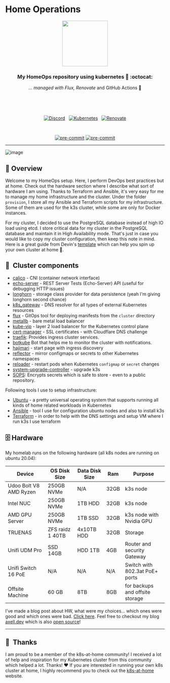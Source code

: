 # Home Operations

<div align="center">

<img src="https://i.imgur.com/gdvBkNE.png" align="center" width="144px" height="144px"/>

### My HomeOps repository using kubernetes 💪 :octocat:

_... managed with Flux, Renovate_ and GitHub Actions :robot:

<br/>
<br/>
<br/>


[![Discord](https://img.shields.io/discord/673534664354430999?style=for-the-badge&label&logo=discord&logoColor=white&color=blue)](https://discord.gg/home-operations)&nbsp;&nbsp;
[![Kubernetes](https://img.shields.io/badge/dynamic/yaml?url=https%3A%2F%2Fraw.githubusercontent.com%2FaxeII%2Fhome-ops%2Fmain%2Fkubernetes%2Fapps%2Fsystem-upgrade%2Fk3s%2Fks.yaml&query=%24.spec.postBuild.substitute.KUBE_VERSION&style=for-the-badge&logo=kubernetes&logoColor=white&label=%20)](https://k3s.io/)&nbsp;&nbsp;
[![Renovate](https://img.shields.io/github/actions/workflow/status/axeII/home-ops/renovate.yaml?branch=main&label=&logo=renovatebot&style=for-the-badge&color=blue)](https://github.com/axeII/home-ops/actions/workflows/renovate.yaml)

</br>

[![pre-commit](https://img.shields.io/badge/cluster--status-down-red?logo=pre-commit&logoColor=white&style=for-the-badge)](https://github.com/pre-commit/pre-commit) [![pre-commit](https://img.shields.io/badge/pre--commit-enabled-brightgreen?logo=pre-commit&logoColor=white&style=for-the-badge)](https://github.com/pre-commit/pre-commit)

</div>

---

![image](https://axell.dev/favorite/my-home-lab/featured.jpg "My homelab")

## :wave: Overview

Welcome to my HomeOps setup. Here, I perform DevOps best practices but at home. Check out the hardware section where I describe what sort of hardware I am using. Thanks to Terraform and Ansible, it's very easy for me to manage my home infrastructure and the cluster. Under the folder `provision`, I store all my Ansible and Terraform scripts for my infrastructure. Some of them are used for the k3s cluster, while some are only for Docker instances.

For my cluster, I decided to use the PostgreSQL database instead of high IO load using etcd. I store critical data for my cluster in the PostgreSQL database and maintain it in High Availability mode. That's just in case you would like to copy my cluster configuration, then keep this note in mind. Here is a great guide from Devin's [template](https://github.com/onedr0p/flux-cluster-template) which can help you spin up your own cluster at home 💪.

## :art:&nbsp; Cluster components

- [calico](https://www.tigera.io/project-calico/) - CNI (container network interface)
- [echo-server](https://github.com/Ealenn/Echo-Server) - REST Server Tests (Echo-Server) API (useful for debugging HTTP issues)
- [longhorn](https://longhorn.com) - storage class provider for data persistence (yeah I'm giving longhorn second chance)
- [k8s_gateway](https://github.com/ori-edge/k8s_gateway) - DNS resolver for all types of external Kubernetes resources
- [flux](https://toolkit.fluxcd.io/) - GitOps tool for deploying manifests from the `cluster` directory
- [metallb](https://metallb.universe.tf/) - bare metal load balancer
- [kube-vip](https://kube-vip.io) - layer 2 load balancer for the Kubernetes control plane
- [cert-manager](https://cert-manager.io/) - SSL certificates - with Cloudflare DNS challenge
- [traefik](https://traefik.io/): Provides ingress cluster services.
- [botkube](https://github.com/infracloudio/botkube) Bot that helps me to monitor the cluster with notifications.
- [hajimari](https://github.com/toboshii/hajimari) - start page with ingress discovery
- [reflector](https://github.com/emberstack/kubernetes-reflector) - mirror configmaps or secrets to other Kubernetes namespaces
- [reloader](https://github.com/stakater/Reloader) - restart pods when Kubernetes `configmap` or `secret` changes
- [system-upgrade-controller](https://github.com/rancher/system-upgrade-controller) - upgrade k3s
- [SOPS](https://toolkit.fluxcd.io/guides/mozilla-sops/): Encrypts secrets which is safe to store - even to a public repository.
<!--- [external-dns](https://github.com/kubernetes-sigs/external-dns): Creates DNS entries in a separate [coredns](https://github.com/coredns/coredns)-->

Following tools I use to setup infrastructure:

- [Ubuntu](https://ubuntu.com/download/server) - a pretty universal operating system that supports running all kinds of home related workloads in Kubernetes
- [Ansible](https://www.ansible.com) - tool I use for configuration ubuntu nodes and also to install k3s
- [Terraform](https://www.terraform.io) - in order to help with the DNS settings and setup VM where I run k3s I use terraform

## :file_cabinet: Hardware

My homelab runs on the following hardware (all k8s nodes are running on ubuntu 20.04):

<!-- textlint-disable -->
| Device                 | OS Disk Size     | Data Disk Size | Ram  | Purpose                                      |
|------------------------|------------------|----------------|------|----------------------------------------------|
| Udoo Bolt V8 AMD Ryzen | 250GB NVMe       | N/A            | 32GB | k3s node                                     |
| Intel NUC              | 250GB NVMe       | 1TB HDD        | 32GB | k3s node                                     |
| AMD GPU Server         | 250GB NVMe       | 1TB SSD        | 32GB | k3s node with Nvidia GPU                     |
| TRUENAS                | ZFS raidz 1 40TB | 4x10TB HDD     | 32GB | Storage                                      |
| Unifi UDM Pro          | SSD 14GB         | HDD 1TB        | 4GB  | Router and security Gateway                  |
| Unifi Switch 16 PoE    | N/A              | N/A            | N/A  | Switch with 802.3at PoE+ ports               |
| Offsite Machine        | 60 GB            | 8TB            | 8GB  | for backups and offsite storage              |
<!-- textlint-enable -->

I've made a blog post about HW, what were my choices... which ones were good and which ones were bad. [Click here](https://axell.dev/favorite/my-home-lab/).
Feel free to checkout my blog [axell.dev](https://axell.dev) which is also [open source](https://github.com/axeII/my-blog)!

---

## :handshake:&nbsp; Thanks

I am proud to be a member of the k8s-at-home community! I received a lot of help and inspiration for my Kubernetes cluster from this community which helped a lot. Thanks! :heart:
If you are interested in running your own k8s cluster at home, I highly recommend you to check out the [k8s-at-home](https://k8s-at-home.com) website.
